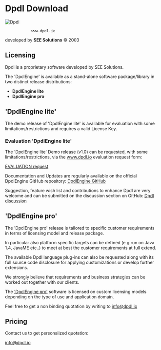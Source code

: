 # Dpdl Download

![Dpdl](https://www.dpdl.io/images/dpdl-io.png)

				www.dpdl.io

developed by
**SEE Solutions**
&copy; 2003	



## Licensing

Dpdl is a proprietary software developed by SEE Solutions.

The 'DpdlEngine' is available as a stand-alone software package/library in two distinct release distributions:

- **DpdlEngine lite**
- **DpdlEngine pro**


## 'DpdlEngine lite'

The demo release of 'DpdlEngine lite' is available for evaluation with some limitations/restrictions and requires a valid License Key.


### Evaluation 'DpdlEngine lite'

The 'DpdlEngine lite' Demo release (v1.0) can be requested, with some limitations/restrictions, via the www.dpdl.io evaluation request form:

[EVALUATION request](https://www.dpdl.io/download_request.htm)

Documentation and Updates are regularly available on the official DpdlEngine GitHub repository:
[DpdlEngine GitHub](https://github.com/Dpdl-io/DpdlEngine)

Suggestion, feature wish list and contributions to enhance Dpdl are very welcome and can be submitted on the discussion section on GitHub:
[Dpdl discussion](https://github.com/Dpdl-io/DpdlEngine/discussions)


## 'DpdlEngine pro'

The 'DpdlEngine pro' release is tailored to specific customer requirements in terms of licensing model and release package.

In particular also platform specific targets can be defined (e.g run on Java 1.4, JavaME etc..) to meet at best the customer requirements at full extend.

The available Dpdl language plug-ins can also be requested along with its full source code disclosure for applying customizations or develop further extensions.

We strongly believe that requirements and business strategies can be worked out together with our clients.

The <ins>'DpdlEngine pro'</ins> software is licensed on custom licensing models depending on the type of use and application domain.

Feel free to get a non binding quotation by writing to info@dpdl.io


## Pricing

Contact us to get personalized quotation:

info@dpdl.io



